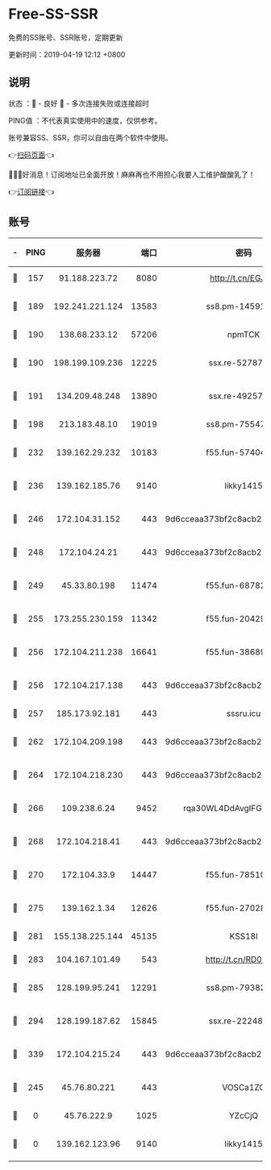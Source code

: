 # Free-SS-SSR

免费的SS账号、SSR账号，定期更新

更新时间：2019-04-19 12:12 +0800

## 说明

状态     ：🙂 - 良好 🙁 - 多次连接失败或连接超时

PING值   ：不代表真实使用中的速度，仅供参考。

账号兼容SS、SSR，你可以自由在两个软件中使用。

👉[扫码页面](https://liesauer.github.io/Free-SS-SSR/)👈

🎉🎉🎉好消息！订阅地址已全面开放！麻麻再也不用担心我要人工维护酸酸乳了！

👉[订阅链接](https://www.liesauer.net/yogurt/subscribe?ACCESS_TOKEN=DAYxR3mMaZAsaqUb)👈

## 账号

|-|PING|服务器|端口|密码|加密方式|区域|
|:----:|:----:|:-----:|-----:|:----:|:----:|:----:|
|🙂|157|91.188.223.72|8080|http://t.cn/EGJIyrl|rc4-md5|RU|
|🙂|189|192.241.221.124|13583|ss8.pm-14591915|aes-256-cfb|US|
|🙂|190|138.68.233.12|57206|npmTCK|rc4-md5|US|
|🙂|190|198.199.109.236|12225|ssx.re-52787591|aes-256-cfb|US|
|🙂|191|134.209.48.248|13890|ssx.re-49257265|aes-256-cfb|US|
|🙂|198|213.183.48.10|19019|ss8.pm-75547341|rc4-md5|RU|
|🙂|232|139.162.29.232|10183|f55.fun-57404828|aes-256-cfb|SG|
|🙂|236|139.162.185.76|9140|likky1415|aes-256-cfb|DE|
|🙂|246|172.104.31.152|443|9d6cceaa373bf2c8acb22e60b6a58be6|aes-256-cfb|US|
|🙂|248|172.104.24.21|443|9d6cceaa373bf2c8acb22e60b6a58be6|aes-256-cfb|US|
|🙂|249|45.33.80.198|11474|f55.fun-68782976|aes-256-cfb|US|
|🙂|255|173.255.230.159|11342|f55.fun-20429698|aes-256-cfb|US|
|🙂|256|172.104.211.238|16641|f55.fun-38689817|aes-256-cfb|US|
|🙂|256|172.104.217.138|443|9d6cceaa373bf2c8acb22e60b6a58be6|aes-256-cfb|US|
|🙂|257|185.173.92.181|443|sssru.icu|rc4-md5|RU|
|🙂|262|172.104.209.198|443|9d6cceaa373bf2c8acb22e60b6a58be6|aes-256-cfb|US|
|🙂|264|172.104.218.230|443|9d6cceaa373bf2c8acb22e60b6a58be6|aes-256-cfb|US|
|🙂|266|109.238.6.24|9452|rqa30WL4DdAvgIFG6Fs3znzTa|aes-256-cfb|FR|
|🙂|268|172.104.218.41|443|9d6cceaa373bf2c8acb22e60b6a58be6|aes-256-cfb|US|
|🙂|270|172.104.33.9|14447|f55.fun-78510232|aes-256-cfb|SG|
|🙂|275|139.162.1.34|12626|f55.fun-27028669|aes-256-cfb|SG|
|🙂|281|155.138.225.144|45135|KSS18l|rc4-md5|US|
|🙂|283|104.167.101.49|543|http://t.cn/RD0D7sx|rc4-md5|CA|
|🙂|285|128.199.95.241|12291|ss8.pm-79382755|aes-256-cfb|SG|
|🙂|294|128.199.187.62|15845|ssx.re-22248043|aes-256-cfb|SG|
|🙂|339|172.104.215.24|443|9d6cceaa373bf2c8acb22e60b6a58be6|aes-256-cfb|US|
|🙁|245|45.76.80.221|443|VOSCa1ZG|aes-256-cfb|DE|
|🙁|0|45.76.222.9|1025|YZcCjQ|rc4-md5|JP|
|🙁|0|139.162.123.96|9140|likky1415|aes-256-cfb|JP|
